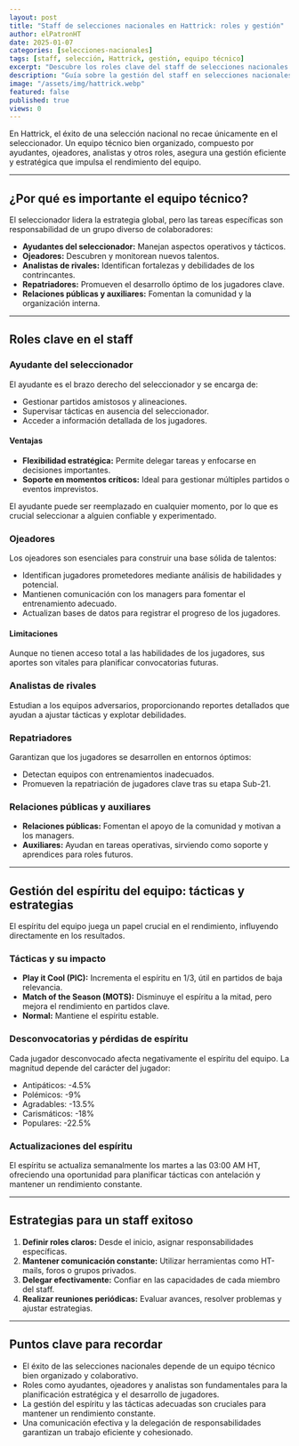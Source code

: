 ```yaml
---
layout: post
title: "Staff de selecciones nacionales en Hattrick: roles y gestión"
author: elPatronHT
date: 2025-01-07
categories: [selecciones-nacionales]
tags: [staff, selección, Hattrick, gestión, equipo técnico]
excerpt: "Descubre los roles clave del staff de selecciones nacionales en Hattrick y su impacto en el rendimiento del equipo."
description: "Guía sobre la gestión del staff en selecciones nacionales de Hattrick. Conoce los roles clave y su importancia en el éxito del equipo."
image: "/assets/img/hattrick.webp"
featured: false
published: true
views: 0
---
```


En Hattrick, el éxito de una selección nacional no recae únicamente en el seleccionador. Un equipo técnico bien organizado, compuesto por ayudantes, ojeadores, analistas y otros roles, asegura una gestión eficiente y estratégica que impulsa el rendimiento del equipo.

---

## ¿Por qué es importante el equipo técnico?

El seleccionador lidera la estrategia global, pero las tareas específicas son responsabilidad de un grupo diverso de colaboradores:

- **Ayudantes del seleccionador:** Manejan aspectos operativos y tácticos.
- **Ojeadores:** Descubren y monitorean nuevos talentos.
- **Analistas de rivales:** Identifican fortalezas y debilidades de los contrincantes.
- **Repatriadores:** Promueven el desarrollo óptimo de los jugadores clave.
- **Relaciones públicas y auxiliares:** Fomentan la comunidad y la organización interna.

---

## Roles clave en el staff

### Ayudante del seleccionador

El ayudante es el brazo derecho del seleccionador y se encarga de:

- Gestionar partidos amistosos y alineaciones.
- Supervisar tácticas en ausencia del seleccionador.
- Acceder a información detallada de los jugadores.

#### Ventajas

- **Flexibilidad estratégica:** Permite delegar tareas y enfocarse en decisiones importantes.
- **Soporte en momentos críticos:** Ideal para gestionar múltiples partidos o eventos imprevistos.

El ayudante puede ser reemplazado en cualquier momento, por lo que es crucial seleccionar a alguien confiable y experimentado.

### Ojeadores

Los ojeadores son esenciales para construir una base sólida de talentos:

- Identifican jugadores prometedores mediante análisis de habilidades y potencial.
- Mantienen comunicación con los managers para fomentar el entrenamiento adecuado.
- Actualizan bases de datos para registrar el progreso de los jugadores.

#### Limitaciones

Aunque no tienen acceso total a las habilidades de los jugadores, sus aportes son vitales para planificar convocatorias futuras.

### Analistas de rivales

Estudian a los equipos adversarios, proporcionando reportes detallados que ayudan a ajustar tácticas y explotar debilidades.

### Repatriadores

Garantizan que los jugadores se desarrollen en entornos óptimos:

- Detectan equipos con entrenamientos inadecuados.
- Promueven la repatriación de jugadores clave tras su etapa Sub-21.

### Relaciones públicas y auxiliares

- **Relaciones públicas:** Fomentan el apoyo de la comunidad y motivan a los managers.
- **Auxiliares:** Ayudan en tareas operativas, sirviendo como soporte y aprendices para roles futuros.

---

## Gestión del espíritu del equipo: tácticas y estrategias

El espíritu del equipo juega un papel crucial en el rendimiento, influyendo directamente en los resultados.

### Tácticas y su impacto

- **Play it Cool (PIC):** Incrementa el espíritu en 1/3, útil en partidos de baja relevancia.
- **Match of the Season (MOTS):** Disminuye el espíritu a la mitad, pero mejora el rendimiento en partidos clave.
- **Normal:** Mantiene el espíritu estable.

### Desconvocatorias y pérdidas de espíritu

Cada jugador desconvocado afecta negativamente el espíritu del equipo. La magnitud depende del carácter del jugador:

- Antipáticos: -4.5%
- Polémicos: -9%
- Agradables: -13.5%
- Carismáticos: -18%
- Populares: -22.5%

### Actualizaciones del espíritu

El espíritu se actualiza semanalmente los martes a las 03:00 AM HT, ofreciendo una oportunidad para planificar tácticas con antelación y mantener un rendimiento constante.

---

## Estrategias para un staff exitoso

1. **Definir roles claros:** Desde el inicio, asignar responsabilidades específicas.
2. **Mantener comunicación constante:** Utilizar herramientas como HT-mails, foros o grupos privados.
3. **Delegar efectivamente:** Confiar en las capacidades de cada miembro del staff.
4. **Realizar reuniones periódicas:** Evaluar avances, resolver problemas y ajustar estrategias.

---

## Puntos clave para recordar

- El éxito de las selecciones nacionales depende de un equipo técnico bien organizado y colaborativo.
- Roles como ayudantes, ojeadores y analistas son fundamentales para la planificación estratégica y el desarrollo de jugadores.
- La gestión del espíritu y las tácticas adecuadas son cruciales para mantener un rendimiento constante.
- Una comunicación efectiva y la delegación de responsabilidades garantizan un trabajo eficiente y cohesionado.
